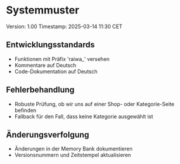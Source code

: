 # Systemmuster
Version: 1.00
Timestamp: 2025-03-14 11:30 CET

## Entwicklungsstandards
- Funktionen mit Präfix 'raiwa_' versehen
- Kommentare auf Deutsch
- Code-Dokumentation auf Deutsch

## Fehlerbehandlung
- Robuste Prüfung, ob wir uns auf einer Shop- oder Kategorie-Seite befinden
- Fallback für den Fall, dass keine Kategorie ausgewählt ist

## Änderungsverfolgung
- Änderungen in der Memory Bank dokumentieren
- Versionsnummern und Zeitstempel aktualisieren

